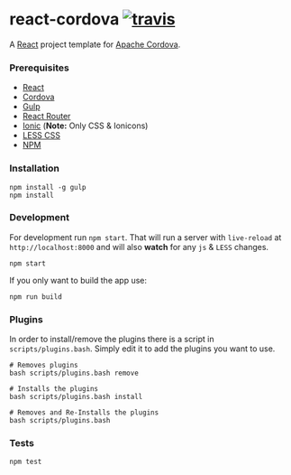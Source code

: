 # react-cordova [![travis][travis-image]][travis-url]
[travis-image]: https://travis-ci.org/ekonstantinidis/react-cordova.svg?branch=master
[travis-url]: https://travis-ci.org/ekonstantinidis/react-cordova

A [React](https://facebook.github.io/react/) project template for [Apache Cordova](http://cordova.apache.org/).

### Prerequisites

 - [React](https://facebook.github.io/react/)
 - [Cordova](http://cordova.apache.org/)
 - [Gulp](http://gulpjs.com/)
 - [React Router](http://rackt.github.io/react-router/)
 - [Ionic](http://ionicframework.com/) (**Note:** Only CSS & Ionicons)
 - [LESS CSS](http://lesscss.org/)
 - [NPM](https://www.npmjs.com/)


### Installation

    npm install -g gulp
    npm install


### Development
For development run `npm start`. That will run a server with `live-reload` at `http://localhost:8000` and will also **watch** for any `js` & `LESS` changes.

    npm start

If you only want to build the app use:

    npm run build


### Plugins
In order to install/remove the plugins there is a script in `scripts/plugins.bash`. Simply edit it to add the plugins you want to use.

    # Removes plugins
    bash scripts/plugins.bash remove

    # Installs the plugins
    bash scripts/plugins.bash install

    # Removes and Re-Installs the plugins
    bash scripts/plugins.bash


### Tests

    npm test
